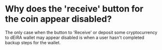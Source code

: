 # Why does the 'receive' button for the coin appear disabled?

The only case when the button to 'Receive' or deposit some cryptocurrency to dEiRA wallet may appear disabled is when a user hasn't completed backup steps for the wallet.
